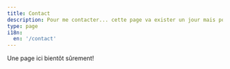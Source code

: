 ```yaml
---
title: Contact
description: Pour me contacter... cette page va exister un jour mais pour le moment, il n'y a rien dessus.
type: page
i18n:
  en: '/contact'
---
```


Une page ici bientôt sûrement!